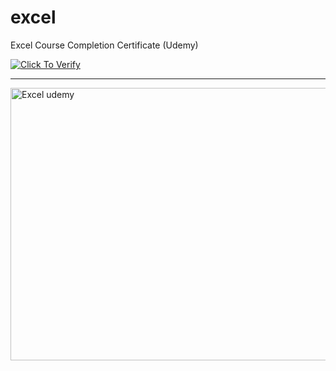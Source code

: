 # excel
Excel Course Completion Certificate (Udemy)

<p align="left">
<a href="https://www.udemy.com/certificate/UC-0f9978ac-02a3-4576-935f-fa678225e387/">
  <img src="https://img.shields.io/badge/Click_To_Verify-blue?style=flat-square" alt="Click To Verify"/>
</a>

---

<img width="593" height="436" alt="Excel udemy" src="https://github.com/user-attachments/assets/76361067-7c09-472f-8e01-b5ba4fce1b29" />
